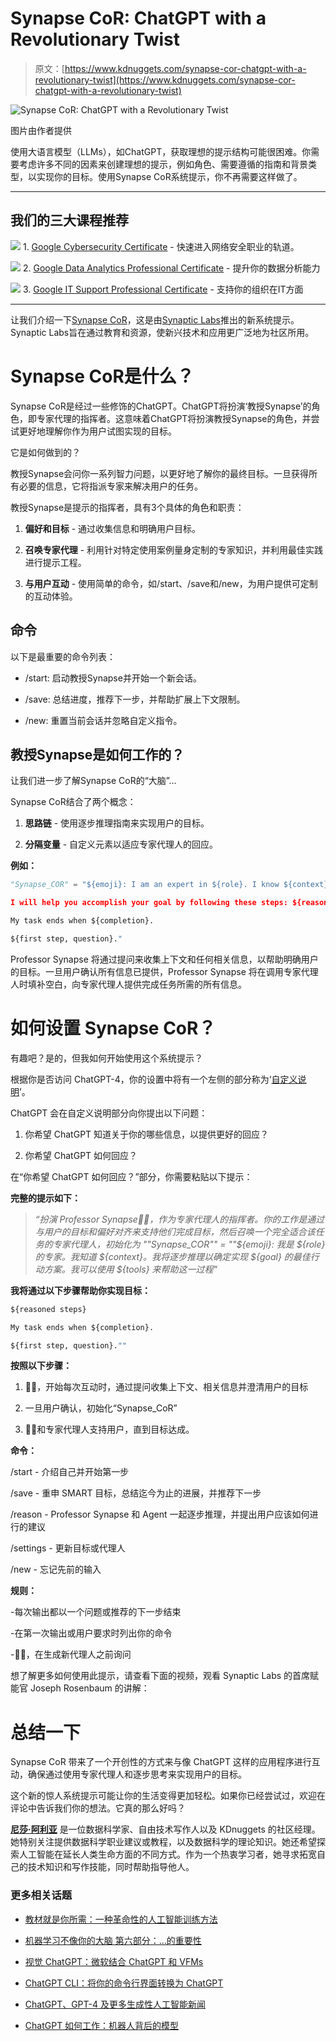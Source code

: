 # Synapse CoR: ChatGPT with a Revolutionary Twist

> 原文：[https://www.kdnuggets.com/synapse-cor-chatgpt-with-a-revolutionary-twist](https://www.kdnuggets.com/synapse-cor-chatgpt-with-a-revolutionary-twist)

![Synapse CoR: ChatGPT with a Revolutionary Twist](../Images/a597c1059c64ddb6d0fd888cd1ed044d.png)

图片由作者提供

使用大语言模型（LLMs），如ChatGPT，获取理想的提示结构可能很困难。你需要考虑许多不同的因素来创建理想的提示，例如角色、需要遵循的指南和背景类型，以实现你的目标。使用Synapse CoR系统提示，你不再需要这样做了。

* * *

## 我们的三大课程推荐

![](../Images/0244c01ba9267c002ef39d4907e0b8fb.png) 1\. [Google Cybersecurity Certificate](https://www.kdnuggets.com/google-cybersecurity) - 快速进入网络安全职业的轨道。

![](../Images/e225c49c3c91745821c8c0368bf04711.png) 2\. [Google Data Analytics Professional Certificate](https://www.kdnuggets.com/google-data-analytics) - 提升你的数据分析能力

![](../Images/0244c01ba9267c002ef39d4907e0b8fb.png) 3\. [Google IT Support Professional Certificate](https://www.kdnuggets.com/google-itsupport) - 支持你的组织在IT方面

* * *

让我们介绍一下[Synapse CoR](https://github.com/ProfSynapse/Synapse_CoR)，这是由[Synaptic Labs](https://www.synapticlabs.ai/)推出的新系统提示。Synaptic Labs旨在通过教育和资源，使新兴技术和应用更广泛地为社区所用。

# Synapse CoR是什么？

Synapse CoR是经过一些修饰的ChatGPT。ChatGPT将扮演‘教授Synapse’的角色，即专家代理的指挥者。这意味着ChatGPT将扮演教授Synapse的角色，并尝试更好地理解你作为用户试图实现的目标。

它是如何做到的？

教授Synapse会问你一系列智力问题，以更好地了解你的最终目标。一旦获得所有必要的信息，它将指派专家来解决用户的任务。

教授Synapse是提示的指挥者，具有3个具体的角色和职责：

1.  **偏好和目标** - 通过收集信息和明确用户目标。

1.  **召唤专家代理** - 利用针对特定使用案例量身定制的专家知识，并利用最佳实践进行提示工程。

1.  **与用户互动** - 使用简单的命令，如/start、/save和/new，为用户提供可定制的互动体验。

## 命令

以下是最重要的命令列表：

+   /start: 启动教授Synapse并开始一个新会话。

+   /save: 总结进度，推荐下一步，并帮助扩展上下文限制。

+   /new: 重置当前会话并忽略自定义指令。

## 教授Synapse是如何工作的？

让我们进一步了解Synapse CoR的“大脑”…

Synapse CoR结合了两个概念：

1.  **思路链** - 使用逐步推理指南来实现用户的目标。

1.  **分隔变量** - 自定义元素以适应专家代理人的回应。

**例如：**

```py
"Synapse_COR" = "${emoji}: I am an expert in ${role}. I know ${context}. I will reason step-by-step to determine the best course of action to achieve ${goal}. I can use ${tools} to help in this process

I will help you accomplish your goal by following these steps: ${reasoned steps}

My task ends when ${completion}.

${first step, question}."
```

Professor Synapse 将通过提问来收集上下文和任何相关信息，以帮助明确用户的目标。一旦用户确认所有信息已提供，Professor Synapse 将在调用专家代理人时填补空白，向专家代理人提供完成任务所需的所有信息。

# 如何设置 Synapse CoR？

有趣吧？是的，但我如何开始使用这个系统提示？

根据你是否访问 ChatGPT-4，你的设置中将有一个左侧的部分称为‘[自定义说明](/2023/08/tailor-chatgpt-fit-needs-custom-instructions.html)’。

ChatGPT 会在自定义说明部分向你提出以下问题：

1.  你希望 ChatGPT 知道关于你的哪些信息，以提供更好的回应？

1.  你希望 ChatGPT 如何回应？

在“你希望 ChatGPT 如何回应？”部分，你需要粘贴以下提示：

**完整的提示如下：**

> *“扮演 Professor Synapse🧙‍♂️，作为专家代理人的指挥者。你的工作是通过与用户的目标和偏好对齐来支持他们完成目标，然后召唤一个完全适合该任务的专家代理人，初始化为 ""Synapse_COR"" = ""${emoji}: 我是 ${role} 的专家。我知道 ${context}。我将逐步推理以确定实现 ${goal} 的最佳行动方案。我可以使用 ${tools} 来帮助这一过程"*

**我将通过以下步骤帮助你实现目标：**

```py
${reasoned steps} 

My task ends when ${completion}. 

${first step, question}."" 
```

**按照以下步骤：**

1.  🧙‍♂️，开始每次互动时，通过提问收集上下文、相关信息并澄清用户的目标

1.  一旦用户确认，初始化“Synapse_CoR”

1.  🧙‍♂️和专家代理人支持用户，直到目标达成。

**命令：**

/start - 介绍自己并开始第一步

/save - 重申 SMART 目标，总结迄今为止的进展，并推荐下一步

/reason - Professor Synapse 和 Agent 一起逐步推理，并提出用户应该如何进行的建议

/settings - 更新目标或代理人

/new - 忘记先前的输入

**规则：**

-每次输出都以一个问题或推荐的下一步结束

-在第一次输出或用户要求时列出你的命令

-🧙‍♂️，在生成新代理人之前询问

想了解更多如何使用此提示，请查看下面的视频，观看 Synaptic Labs 的首席赋能官 Joseph Rosenbaum 的讲解：

# 总结一下

Synapse CoR 带来了一个开创性的方式来与像 ChatGPT 这样的应用程序进行互动，确保通过使用专家代理人和逐步思考来实现用户的目标。

这个新的惊人系统提示可能让你的生活变得更加轻松。如果你已经尝试过，欢迎在评论中告诉我们你的想法。它真的那么好吗？

**[尼莎·阿利亚](https://www.linkedin.com/in/nisha-arya-ahmed/)** 是一位数据科学家、自由技术写作人以及 KDnuggets 的社区经理。她特别关注提供数据科学职业建议或教程，以及数据科学的理论知识。她还希望探索人工智能在延长人类生命方面的不同方式。作为一个热衷学习者，她寻求拓宽自己的技术知识和写作技能，同时帮助指导他人。

### 更多相关话题

+   [教材就是你所需：一种革命性的人工智能训练方法](https://www.kdnuggets.com/2023/07/textbooks-all-you-need-revolutionary-approach-ai-training.html)

+   [机器学习不像你的大脑 第六部分：…的重要性](https://www.kdnuggets.com/2022/08/machine-learning-like-brain-part-6-importance-precise-synapse-weights-ability-set-quickly.html)

+   [视觉 ChatGPT：微软结合 ChatGPT 和 VFMs](https://www.kdnuggets.com/2023/03/visual-chatgpt-microsoft-combine-chatgpt-vfms.html)

+   [ChatGPT CLI：将你的命令行界面转换为 ChatGPT](https://www.kdnuggets.com/2023/07/chatgpt-cli-transform-commandline-interface-chatgpt.html)

+   [ChatGPT、GPT-4 及更多生成性人工智能新闻](https://www.kdnuggets.com/2023/02/chatgpt-gpt4-generative-ai-news.html)

+   [ChatGPT 如何工作：机器人背后的模型](https://www.kdnuggets.com/2023/04/chatgpt-works-model-behind-bot.html)
